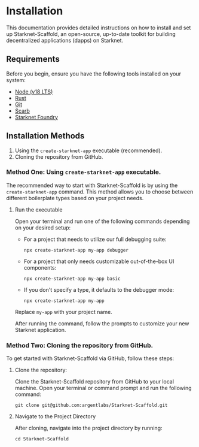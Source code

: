 # Installation

This documentation provides detailed instructions on how to install and set up Starknet-Scaffold, an open-source, up-to-date toolkit for building decentralized applications (dapps) on Starknet.

## Requirements

Before you begin, ensure you have the following tools installed on your system:

* [Node (v18 LTS)](https://nodejs.org/en/download/package-manager)
* [Rust](https://www.rust-lang.org/tools/install)
* [Git](https://git-scm.com/downloads)
* [Scarb](https://docs.swmansion.com/scarb/download.html)
* [Starknet Foundry](https://foundry-rs.github.io/starknet-foundry/getting-started/installation.html)

## Installation Methods

1. Using the `create-starknet-app` executable (recommended).
2. Cloning the repository from GitHub.

### Method One: Using `create-starknet-app` executable.

The recommended way to start with Starknet-Scaffold is by using the `create-starknet-app` command. This method allows you to choose between different boilerplate types based on your project needs.

1. Run the executable

    Open your terminal and run one of the following commands depending on your desired setup:

   * For a project that needs to utilize our full debugging suite:
     ```
     npx create-starknet-app my-app debugger
     ```

   * For a project that only needs customizable out-of-the-box UI components:
     ```
     npx create-starknet-app my-app basic
     ```

   * If you don't specify a type, it defaults to the debugger mode:
     ```
     npx create-starknet-app my-app
     ```

    Replace `my-app` with your project name.

    After running the command, follow the prompts to customize your new Starknet application.

### Method Two: Cloning the repository from GitHub.

To get started with Starknet-Scaffold via GitHub, follow these steps:

1. Clone the repository:
   
   Clone the Starknet-Scaffold repository from GitHub to your local machine. Open your terminal or command prompt and run the following command:

    ```
    git clone git@github.com:argentlabs/Starknet-Scaffold.git
    ```

2. Navigate to the Project Directory
   
   After cloning, navigate into the project directory by running:

   ```
   cd Starknet-Scaffold
   ```